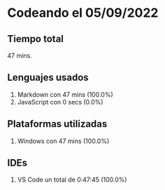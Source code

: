 # Codeando el 05/09/2022

## Tiempo total
47 mins.

## Lenguajes usados
1. Markdown con 47 mins (100.0%)
1. JavaScript con 0 secs (0.0%)

## Plataformas utilizadas
1. Windows con 47 mins (100.0%)

## IDEs
1. VS Code un total de 0:47:45 (100.0%)
